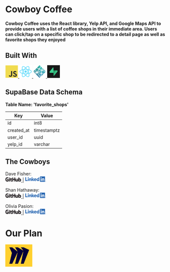 # Cowboy Coffee

**Cowboy Coffee uses the React library, Yelp API, and Google Maps API to provide users with a list of coffee shops in their immediate area. Users can click/tap on a specific shop to be redirected to a detail page as well as favorite shops they enjoyed**

## Built With
<p align="left">
    <a href="https://developer.mozilla.org/en-US/docs/Web/JavaScript" target="_blank" rel="noreferrer"> 
        <img src="https://raw.githubusercontent.com/devicons/devicon/master/icons/javascript/javascript-original.svg" alt="javascript" width="40" height="40"/>
    </a>
    <a href="https://reactjs.org/" target="_blank" rel="noreferrer">
        <img src="./public/logo192.png" alt="React logo" width="40" height="40"/>
    </a> 
    <a href="https://www.netlify.com/" target="_blank" rel="noreferrer">
        <img src="./public/netlify-logo.png" alt="Netlify logo" width="40" height="40"/>
    </a> 
    <a href="https://supabase.com/" target="_blank" rel="noreferrer">
        <img src="./public/supabase-logo.jpg" alt="Supabase logo" width="40" height="40"/>
    </a> 
</p>

## SupaBase Data Schema

**Table Name: 'favorite_shops'**

Key|Value
--- | ---
id|int8
created_at|timestamptz
user_id|uuid
yelp_id|varchar

## The Cowboys

Dave Fisher: <br>
<a href="https://github.com/davejfish">
    <img src="./public/GitHub_Logo.png" width="50"/>
</a> | 
<a href="https://www.linkedin.com/in/davefisher88/">
    <img src="./public/LI-Logo.png" width="65" height="17"/>
</a>

Shan Hathaway: <br>
<a href="https://github.com/Hathaway-Shan">
    <img src="./public/GitHub_Logo.png" width="50"/>
</a> | 
<a href="https://www.linkedin.com/in/shan-hathaway/">
    <img src="./public/LI-Logo.png" width="65" height="17"/>
</a>

Olivia Pasion: <br>
<a href="https://github.com/Olivia-Pasion">
    <img src="./public/GitHub_Logo.png" width="50"/>
</a> | 
<a href="https://www.linkedin.com/in/olivia-pasion/">
    <img src="./public/LI-Logo.png" width="65" height="17"/>
</a>

# Our Plan
<a href="https://miro.com/app/board/uXjVPNAL74I=/?share_link_id=255529463034">
    <img src="./public/miro-logo.svg" width="85" height="70"/>
</a>
